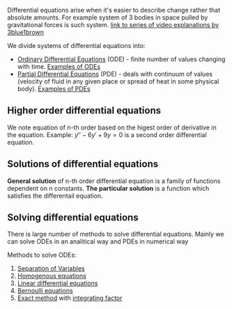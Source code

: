 Differential equations arise when it's easier to describe change rather that absolute amounts. For example system of 3 bodies in space pulled by gravitational forces is such system.
[link to series of video explanations by 3blue1brown](https://www.youtube.com/watch?v=p_di4Zn4wz4&list=PLZHQObOWTQDNPOjrT6KVlfJuKtYTftqH6&index=1)

We divide systems of differential equations into:
- [Ordinary Differential Equations](Ordinary%20Differential%20Equations) (ODE) - finite number of values changing with time.  [Examples of ODEs](Examples%20of%20ODEs.md)
- [Partial Differential Equations](Partial%20Differential%20Equations) (PDE) - deals with continuum of values (velocity of fluid in any given place or spread of heat in some physical body).  [Examples of PDEs](Examples%20of%20PDEs.md)

## Higher order differential equations
We note equation of n-th order based on the higest order of derivative in the equation.
Example: $y'' - 6y' + 9y = 0$ is a second order differential equation.

## Solutions of differential equations
**General solution** of n-th order differential equation is a family of functions dependent on n constants.
**The particular solution** is a function which satisfies the differentail equation. 

## Solving differential equations
There is large number of methods to solve differential equations. Mainly we can solve ODEs in an analitical way and PDEs in numerical way

Methods to solve ODEs:
1.  [Separation of Variables](Separation%20of%20Variables.md)
2.  [Homogenous equations](Homogenous%20equations.md)
3.  [Linear differential equations](Linear%20differential%20equations.md)
4.  [Bernoulli equations](Bernoulli%20equations.md)
5.  [Exact method](Exact%20method%20for%20solving%20ODEs.md) with [integrating factor](Integrating%20factor%20for%20exact%20method.md)
